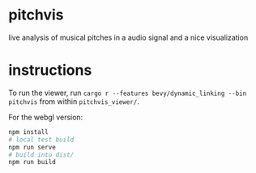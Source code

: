 # pitchvis
live analysis of musical pitches in a audio signal and a nice visualization

# instructions

To run the viewer, run `cargo r --features bevy/dynamic_linking --bin pitchvis` from within `pitchvis_viewer/`.

For the webgl version:
```bash
npm install
# local test build
npm run serve
# build into dist/
npm run build
```